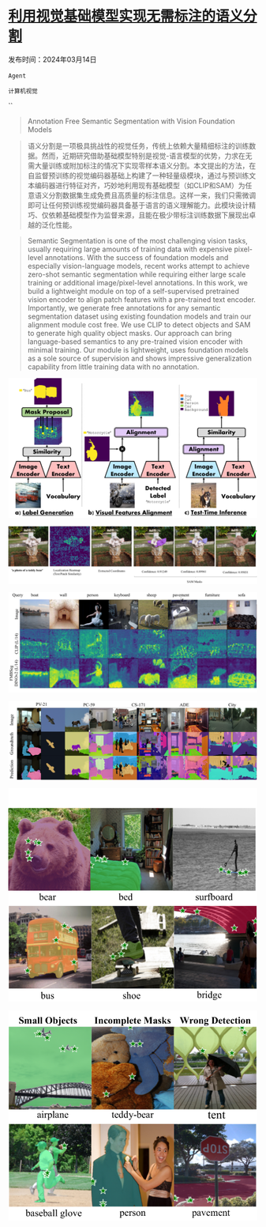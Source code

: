# [利用视觉基础模型实现无需标注的语义分割](https://arxiv.org/abs/2403.09307)

发布时间：2024年03月14日

`Agent`

`计算机视觉`

``

> Annotation Free Semantic Segmentation with Vision Foundation Models

> 语义分割是一项极具挑战性的视觉任务，传统上依赖大量精细标注的训练数据。然而，近期研究借助基础模型特别是视觉-语言模型的优势，力求在无需大量训练或附加标注的情况下实现零样本语义分割。本文提出的方法，在自监督预训练的视觉编码器基础上构建了一种轻量级模块，通过与预训练文本编码器进行特征对齐，巧妙地利用现有基础模型（如CLIP和SAM）为任意语义分割数据集生成免费且高质量的标注信息。这样一来，我们只需微调即可让任何预训练视觉编码器具备基于语言的语义理解能力。此模块设计精巧、仅依赖基础模型作为监督来源，且能在极少带标注训练数据下展现出卓越的泛化性能。

> Semantic Segmentation is one of the most challenging vision tasks, usually requiring large amounts of training data with expensive pixel-level annotations. With the success of foundation models and especially vision-language models, recent works attempt to achieve zero-shot semantic segmentation while requiring either large scale training or additional image/pixel-level annotations. In this work, we build a lightweight module on top of a self-supervised pretrained vision encoder to align patch features with a pre-trained text encoder. Importantly, we generate free annotations for any semantic segmentation dataset using existing foundation models and train our alignment module cost free. We use CLIP to detect objects and SAM to generate high quality object masks. Our approach can bring language-based semantics to any pre-trained vision encoder with minimal training. Our module is lightweight, uses foundation models as a sole source of supervision and shows impressive generalization capability from little training data with no annotation.

![利用视觉基础模型实现无需标注的语义分割](../../../paper_images/2403.09307/x1.png)

![利用视觉基础模型实现无需标注的语义分割](../../../paper_images/2403.09307/x2.png)

![利用视觉基础模型实现无需标注的语义分割](../../../paper_images/2403.09307/x3.png)

![利用视觉基础模型实现无需标注的语义分割](../../../paper_images/2403.09307/x4.png)

![利用视觉基础模型实现无需标注的语义分割](../../../paper_images/2403.09307/x5.png)

![利用视觉基础模型实现无需标注的语义分割](../../../paper_images/2403.09307/x6.png)